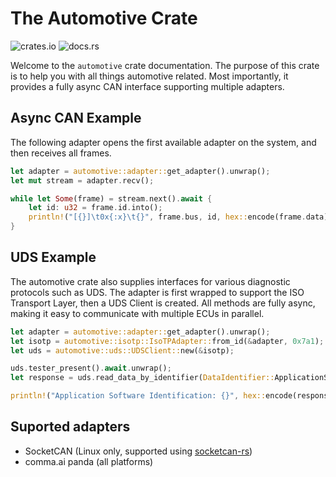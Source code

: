 # The Automotive Crate
![crates.io](https://img.shields.io/crates/v/automotive.svg)
![docs.rs](https://img.shields.io/docsrs/automotive)

Welcome to the `automotive` crate documentation. The purpose of this crate is to help you with all things automotive related. Most importantly, it provides a fully async CAN interface supporting multiple adapters.

## Async CAN Example

The following adapter opens the first available adapter on the system, and then receives all frames.

```rust
let adapter = automotive::adapter::get_adapter().unwrap();
let mut stream = adapter.recv();

while let Some(frame) = stream.next().await {
    let id: u32 = frame.id.into();
    println!("[{}]\t0x{:x}\t{}", frame.bus, id, hex::encode(frame.data));
}
```

## UDS Example

The automotive crate also supplies interfaces for various diagnostic protocols such as UDS. The adapter is first wrapped to support the ISO Transport Layer, then a UDS Client is created. All methods are fully async, making it easy to communicate with multiple ECUs in parallel.

```rust
let adapter = automotive::adapter::get_adapter().unwrap();
let isotp = automotive::isotp::IsoTPAdapter::from_id(&adapter, 0x7a1);
let uds = automotive::uds::UDSClient::new(&isotp);

uds.tester_present().await.unwrap();
let response = uds.read_data_by_identifier(DataIdentifier::ApplicationSoftwareIdentification as u16).await.unwrap();

println!("Application Software Identification: {}", hex::encode(response));
```

## Suported adapters
 - SocketCAN (Linux only, supported using [socketcan-rs](https://github.com/socketcan-rs/socketcan-rs))
 - comma.ai panda (all platforms)
